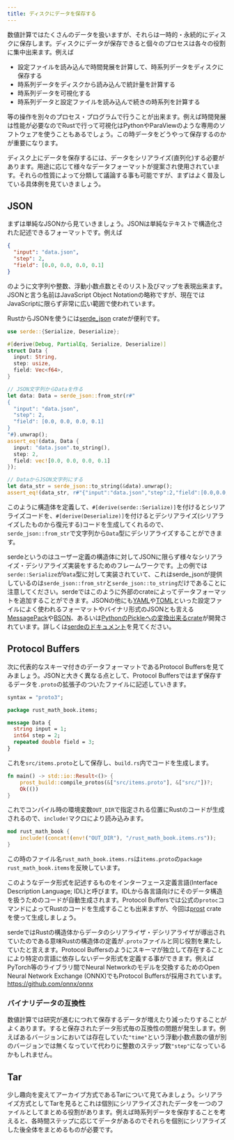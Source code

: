 ```yaml
---
title: ディスクにデータを保存する
---
```


数値計算ではたくさんのデータを扱いますが、それらは一時的・永続的にディスクに保存します。ディスクにデータが保存できると個々のプロセスは各々の役割に集中出来ます。例えば

- 設定ファイルを読み込んで時間発展を計算して、時系列データをディスクに保存する
- 時系列データをディスクから読み込んで統計量を計算する
- 時系列データを可視化する
- 時系列データと設定ファイルを読み込んで続きの時系列を計算する

等の操作を別々のプロセス・プログラムで行うことが出来ます。例えば時間発展は性能が必要なのでRustで行って可視化はPythonやParaViewのような専用のソフトウェアを使うこともあるでしょう。この時データをどうやって保存するのかが重要になります。

ディスク上にデータを保存するには、データをシリアライズ(直列化)する必要があります。用途に応じて様々なデータフォーマットが提案され使用されています。それらの性質によって分類して議論する事も可能ですが、まずはよく普及している具体例を見ていきましょう。

JSON
-----
まずは単純なJSONから見ていきましょう。JSONは単純なテキストで構造化された記述できるフォーマットです。例えば
```json
{
  "input": "data.json",
  "step": 2,
  "field": [0.0, 0.0, 0.0, 0.1]
}
```
のように文字列や整数、浮動小数点数とそのリスト及びマップを表現出来ます。JSONと言う名前はJavaScript Object Notationの略称ですが、現在ではJavaScriptに限らず非常に広い範囲で使われています。

RustからJSONを使うには[serde_json](https://docs.rs/serde_json/latest/serde_json/index.html) crateが便利です。

```rust
use serde::{Serialize, Deserialize};

#[derive(Debug, PartialEq, Serialize, Deserialize)]
struct Data {
  input: String,
  step: usize,
  field: Vec<f64>,
}

// JSON文字列からDataを作る
let data: Data = serde_json::from_str(r#"
{
  "input": "data.json",
  "step": 2,
  "field": [0.0, 0.0, 0.0, 0.1]
}
"#).unwrap();
assert_eq!(data, Data {
  input: "data.json".to_string(),
  step: 2,
  field: vec![0.0, 0.0, 0.0, 0.1]
});

// DataからJSON文字列にする
let data_str = serde_json::to_string(&data).unwrap();
assert_eq!(data_str, r#"{"input":"data.json","step":2,"field":[0.0,0.0,0.0,0.1]}"#);
```

このように構造体を定義して、`#[derive(serde::Serialize)]`を付けるとシリアライズコードを、`#[derive(Deserialize)]`を付けるとデシリアライズ(シリアライズしたものから復元する)コードを生成してくれるので、`serde_json::from_str`で文字列から`Data`型にデシリアライズすることができます。

serdeというのはユーザー定義の構造体に対してJSONに限らず様々なシリアライズ・デシリアライズ実装をするためのフレームワークです。上の例では`serde::Serialize`が`Data`型に対して実装されていて、これはserde_jsonが提供しているのは`serde_json::from_str`と`serde_json::to_string`だけであることに注意してください。serdeではこのように外部のcrateによってデータフォーマットを追加することができます。JSONの他にも[YAML](https://github.com/dtolnay/serde-yaml)や[TOML](https://docs.rs/toml/latest/toml/)といった設定ファイルによく使われるフォーマットやバイナリ形式のJSONとも言える[MessagePack](https://github.com/3Hren/msgpack-rust)や[BSON](https://github.com/mongodb/bson-rust)、あるいは[PythonのPickleへの変換出来るcrate](https://github.com/birkenfeld/serde-pickle)が開発されています。詳しくは[serdeのドキュメント](https://docs.rs/serde/latest/serde/index.html#data-formats)を見てください。

Protocol Buffers
----------------
次に代表的なスキーマ付きのデータフォーマットであるProtocol Buffersを見てみましょう。JSONと大きく異なる点として、Protocol Buffersではまず保存するデータを`.proto`の拡張子のついたファイルに記述していきます。

```proto
syntax = "proto3";

package rust_math_book.items;

message Data {
  string input = 1;
  int64 step = 2;
  repeated double field = 3;
}
```

これを`src/items.proto`として保存し、`build.rs`内でコードを生成します。

```rust:build.rs
fn main() -> std::io::Result<()> {
    prost_build::compile_protos(&["src/items.proto"], &["src/"])?;
    Ok(())
}
```

これでコンパイル時の環境変数`OUT_DIR`で指定される位置にRustのコードが生成されるので、`include!`マクロにより読み込みます。

```rust
mod rust_math_book {
    include!(concat!(env!("OUT_DIR"), "/rust_math_book.items.rs"));
}
```

この時のファイル名`rust_math_book.items.rs`は`items.proto`の`package rust_math_book.items`を反映しています。

このようなデータ形式を記述するものをインターフェース定義言語(Interface Description Language; IDL)と呼びます。IDLから各言語向けにそのデータ構造を扱うためのコードが自動生成されます。Protocol Buffersでは公式の`protoc`コマンドによってRustのコードを生成することも出来ますが、今回は[prost](https://docs.rs/prost/latest/prost/) crateを使って生成しましょう。

serdeではRustの構造体からデータのシリアライザ・デシリアライザが導出されていたのである意味Rustの構造体の定義が`.proto`ファイルと同じ役割を果たしていたと言えます。Protocol Buffersのようにスキーマが独立して存在することにより特定の言語に依存しないデータ形式を定義する事ができます。例えばPyTorch等のライブラリ間でNeural Networkのモデルを交換するためのOpen Neural Network Exchange (ONNX)でもProtocol Buffersが採用されています。
https://github.com/onnx/onnx

### バイナリデータの互換性
数値計算では研究が進むにつれて保存するデータが増えたり減ったりすることがよくあります。すると保存されたデータ形式毎の互換性の問題が発生します。例えばあるバージョンにおいては存在していた`"time"`という浮動小数点数の値が別のバージョンでは無くなっていて代わりに整数のステップ数`"step"`になっているかもしれません。

Tar
----
少し趣向を変えてアーカイブ方式であるTarについて見てみましょう。シリアライズ方式としてTarを見るとこれは個別にシリアライズされたデータを一つのファイルとしてまとめる役割があります。例えば時系列データを保存することを考えると、各時間ステップに応じてデータがあるのでそれらを個別にシリアライズした後全体をまとめるものが必要です。

